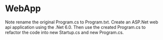# WebApp

Note rename the original Program.cs to Program.txt. Create an ASP.Net web api application using the .Net 6.0. Then use the created Program.cs to refactor the code into new Startup.cs and new Program.cs.
